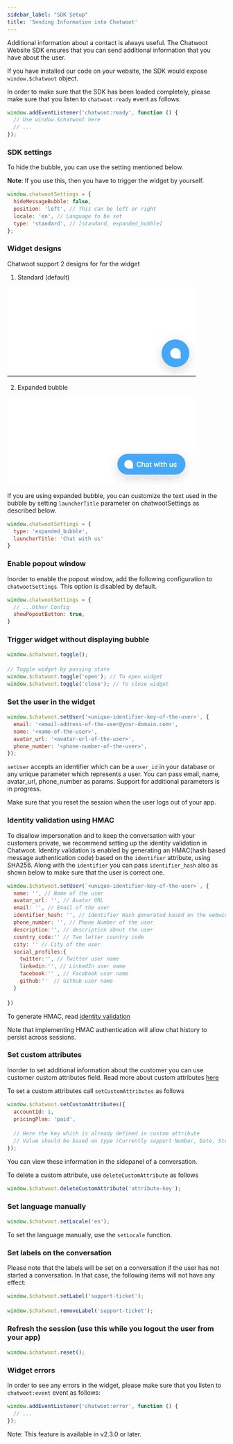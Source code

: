 ```yaml
---
sidebar_label: "SDK Setup"
title: 'Sending Information into Chatwoot'
---
```


Additional information about a contact is always useful. The Chatwoot Website SDK ensures that you can send additional information that you have about the user.

If you have installed our code on your website, the SDK would expose `window.$chatwoot` object.

In order to make sure that the SDK has been loaded completely, please make sure that you listen to `chatwoot:ready` event as follows:

```js
window.addEventListener('chatwoot:ready', function () {
  // Use window.$chatwoot here
  // ...
});
```

### SDK settings

To hide the bubble, you can use the setting mentioned below.

**Note**: If you use this, then you have to trigger the widget by yourself.

```js
window.chatwootSettings = {
  hideMessageBubble: false,
  position: 'left', // This can be left or right
  locale: 'en', // Language to be set
  type: 'standard', // [standard, expanded_bubble]
};
```

### Widget designs

Chatwoot support 2 designs for for the widget

1. Standard (default)

![Standard-bubble](./images/standard-bubble.gif)

2. Expanded bubble

![Expanded-bubble](./images/expanded-bubble.gif)

If you are using expanded bubble, you can customize the text used in the bubble by setting `launcherTitle` parameter on chatwootSettings as described below.

```js
window.chatwootSettings = {
  type: 'expanded_bubble',
  launcherTitle: 'Chat with us'
}
```

### Enable popout window

Inorder to enable the popout window, add the following configuration to `chatwootSettings`. This option is disabled by default.

```js
window.chatwootSettings = {
  // ...Other Config
  showPopoutButton: true,
}
```

### Trigger widget without displaying bubble

```js
window.$chatwoot.toggle();

// Toggle widget by passing state
window.$chatwoot.toggle('open'); // To open widget
window.$chatwoot.toggle('close'); // To close widget
```

### Set the user in the widget

```js
window.$chatwoot.setUser('<unique-identifier-key-of-the-user>', {
  email: '<email-address-of-the-user@your-domain.com>',
  name: '<name-of-the-user>',
  avatar_url: '<avatar-url-of-the-user>',
  phone_number: '<phone-number-of-the-user>',
});
```

`setUser` accepts an identifier which can be a `user_id` in your database or any unique parameter which represents a user. You can pass email, name, avatar_url, phone_number as params. Support for additional parameters is in progress.

Make sure that you reset the session when the user logs out of your app.

### Identity validation using HMAC

To disallow impersonation and to keep the conversation with your customers private, we recommend setting up the identity validation in Chatwoot. Identity validation is enabled by generating an HMAC(hash based message authentication code) based on the `identifier` attribute, using SHA256. Along with the `identifier` you can pass `identifier_hash` also as shown below to make sure that the user is correct one.

```js
window.$chatwoot.setUser(`<unique-identifier-key-of-the-user>`, {
  name: '', // Name of the user
  avatar_url: '', // Avatar URL
  email: '', // Email of the user
  identifier_hash: '', // Identifier Hash generated based on the webwidget hmac_token
  phone_number: '', // Phone Number of the user
  description:'', // description about the user
  country_code:'' // Two letter country code
  city: '' // City of the user
  social_profiles:{
    twitter:'', // Twitter user name 
    linkedin:'', // LinkedIn user name 
    facebook:'' , // Facebook user name
    github:''  // Github user name 
  }

})
```

To generate HMAC, read [identity validation](/docs/product/channels/live-chat/sdk/identity-validation)

Note that implementing HMAC authentication will allow chat history to persist across sessions.

### Set custom attributes

Inorder to set additional information about the customer you can use customer custom attributes field. Read more about custom attributes [here](/user-guide/features/custom-attributes)

To set a custom attributes call `setCustomAttributes` as follows

```js
window.$chatwoot.setCustomAttributes({
  accountId: 1,
  pricingPlan: 'paid',

  // Here the key which is already defined in custom attribute
  // Value should be based on type (Currently support Number, Date, String and Number)
});
```

You can view these information in the sidepanel of a conversation.

To delete a custom attribute, use `deleteCustomAttribute` as follows

```js
window.$chatwoot.deleteCustomAttribute('attribute-key');
```

### Set language manually

```js
window.$chatwoot.setLocale('en');
```

To set the language manually, use the `setLocale` function.

### Set labels on the conversation

Please note that the labels will be set on a conversation if the user has not started a conversation. In that case, the following items will not have any effect:

```js
window.$chatwoot.setLabel('support-ticket');

window.$chatwoot.removeLabel('support-ticket');
```

### Refresh the session (use this while you logout the user from your app)

```js
window.$chatwoot.reset();
```


### Widget errors

In order to see any errors in the widget, please make sure that you listen to `chatwoot:event` event as follows:

```js
window.addEventListener('chatwoot:error', function () {
  // ...
});
```

Note: This feature is available in v2.3.0 or later.
